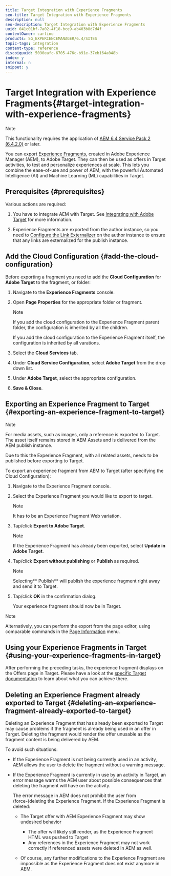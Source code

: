 ```yaml
---
title: Target Integration with Experience Fragments
seo-title: Target Integration with Experience Fragments
description: null
seo-description: Target Integration with Experience Fragments
uuid: 041c01bf-7a02-4f18-bce9-ab403b8d7d4f
contentOwner: carlino
products: SG_EXPERIENCEMANAGER/6.4/SITES
topic-tags: integration
content-type: reference
discoiquuid: 5090eafc-6705-476c-b91e-37eb164a048b
index: y
internal: n
snippet: y
---
```


# Target Integration with Experience Fragments{#target-integration-with-experience-fragments}

<!--
Comment Type: remark
Last Modified By: Alison Heimoz (aheimoz)
Last Modified Date: 2019-01-11T03:00:22.446-0500
<p>Remove for 6.5</p>
-->

>[!NOTE]
>
>This functionality requires the application of [AEM 6.4 Service Pack 2 (6.4.2.0)](../../../release-notes/sp-release-notes.md) or later.

<!--
Comment Type: remark
Last Modified By: Alison Heimoz (aheimoz)
Last Modified Date: 2019-01-07T04:24:53.668-0500
<p><a href="https://experiencecloud.adobe.com/resources/help/en_US/target/target/aem-experience-fragments.html">https://experiencecloud.adobe.com/resources/help/en_US/target/target/aem-experience-fragments.html</a></p>
-->

<!--
Comment Type: remark
Last Modified By: Alison Heimoz (aheimoz)
Last Modified Date: 2019-01-10T02:24:45.662-0500
<p><a href="https://wiki.corp.adobe.com/display/DMSArchitecture/%5BM3%5D+%5BExperience+Fragments%5D+Support+JSON+offers+for+Target">https://wiki.corp.adobe.com/display/DMSArchitecture/%5BM3%5D+%5BExperience+Fragments%5D+Support+JSON+offers+for+Target</a></p>
<h2>How to Document</h2>
<p>Documentation should be added in, or below, <a href="https://helpx.adobe.com/experience-manager/6-4/sites/authoring/using/experience-fragments.html">https://helpx.adobe.com/experience-manager/6-4/sites/authoring/using/experience-fragments.html</a></p>
<p>Here is a summary of the most important things that we need to mention:</p>
<ul>
<li>The feature allows to export Experience Fragments to Adobe Target so that they can be used as offers in Target activities</li>
<li>As a requirement for this to work, the Target Cloud Service needs to be configured in AEM, and then the configuration needs to be attached to the Experience Fragments (either folder or Experience Fragment level)</li>
<li>By default, Experience Fragments would be delivered in HTML format but this can be configured (either at the folder or Experience Fragment level)</li>
<li>Experience Fragments are exported from the author instance and the user can trigger the export from either the admin or page editor UI</li>
<li>Users can also delete offers that were exported in Target, and see the "sync status" of the offer in case it has been modified (= is the offer in sync or not in sync anymore)</li>
<li>Because the Experience Fragments are exported from the author instance, the Link Externalizer must be properly configured on the author instance to have links rewritten to point towards the publish instance</li>
<li>Media assets such as images are not being sent to Target, just their reference. The asset itself remains stored in AEM and is delivered from AEM publish, hence there is a need to publish the Experience Fragment before exporting to Target.</li>
<li>The JSON export leverages the Sling Model Exporter and thus can be easily customized by extending the OOTB Experience Fragment Sling Model</li>
</ul>
-->

<!--
Comment Type: remark
Last Modified By: Alison Heimoz (aheimoz)
Last Modified Date: 2019-01-11T08:51:15.052-0500
<p>there might be a Core Component for XFs coming....</p>
<p>https://wiki.corp.adobe.com/display/DMSArchitecture/%5BM3%5D+%5BExperience+Fragments%5D+Export+Experience+Fragments+in+JSON+to+Adobe+Target</p>
<p>This means that the Experience Fragment offer JSON can be customized if needed. The way to do so is to define a custom Experience Fragment component and then annotate how its properties should be exported in the component Sling Model. <br /> </p>
-->

You can export [Experience Fragments](../../../sites/authoring/using/experience-fragments.md), created in Adobe Experience Manager (AEM), to Adobe Target. They can then be used as offers in Target activities, to test and personalize experiences at scale. This lets you combine the ease-of-use and power of AEM, with the powerful Automated Intelligence (AI) and Machine Learning (ML) capabilities in Target.

<!--
Comment Type: remark
Last Modified By: Alison Heimoz (aheimoz)
Last Modified Date: 2019-01-10T04:23:56.043-0500
<p>6.5</p>
-->

<!--
Comment Type: remark
Last Modified By: Alison Heimoz (aheimoz)
Last Modified Date: 2019-01-10T05:38:03.992-0500
<p>see https://adobe-my.sharepoint.com/:p:/r/personal/msiegel_adobe_com/_layouts/15/Doc.aspx?sourcedoc=%7B2290ae5e-c330-4c67-aeef-644938110028%7D&action=default</p>
-->

<!--
Comment Type: draft

<p>There are three format options available for exporting an Experience Fragment to Adobe Target:</p>
<ul>
<li>HTML (the default): Support for hybrid scenarios<br /> </li>
<li>JSON: Support for headless scenarios<br /> </li>
<li>HTML & JSON</li>
</ul>
-->

## Prerequisites {#prerequisites}

Various actions are required:

1. You have to integrate AEM with Target. See [Integrating with Adobe Target](../../../sites/administering/using/target.md) for more information.

   <!--
   Comment Type: remark
   Last Modified By: Alison Heimoz (aheimoz)
   Last Modified Date: 2019-01-10T03:37:44.571-0500
   <p>for how much longer - Cloud Services config being deprecated - need to use Adobe Launch<br /> </p>
   <p><a href="https://jira.corp.adobe.com/browse/CQ-4248189">https://jira.corp.adobe.com/browse/CQ-4248189</a></p>
   -->

1. Experience Fragments are exported from the author instance, so you need to [Configure the Link Externalizer](../../../sites/developing/using/externalizer.md) on the author instance to ensure that any links are externalized for the publish instance.

## Add the Cloud Configuration {#add-the-cloud-configuration}

<!--
Comment Type: remark
Last Modified By: Alison Heimoz (aheimoz)
Last Modified Date: 2019-01-10T04:09:34.657-0500
<p>6.5</p>
-->

<!--
Comment Type: draft

<h2>Add the Cloud Configuration and Select the Export Format</h2>
-->

Before exporting a fragment you need to add the **Cloud Configuration** for **Adobe Target** to the fragment, or folder:

<!--
Comment Type: remark
Last Modified By: Alison Heimoz (aheimoz)
Last Modified Date: 2019-01-10T02:51:23.571-0500
<p>6.5</p>
-->

<!--
Comment Type: draft

<p>Before exporting a fragment you need to add the <strong>Cloud Configuration</strong> for <strong>Adobe Target</strong> to the fragment, or folder. At the same time, you can also specify the format option(s) to be used for the export.</p>
-->

<!--
Comment Type: draft

<p>The required options can be selected in <strong>Page Properties</strong> of the required folder and/or fragment; the specification will be inherited as necessary.<br /> </p>
-->

1. Navigate to the **Experience Fragments** console.
1. Open **Page Properties** for the appropriate folder or fragment.

   >[!NOTE]
   >
   >If you add the cloud configuration to the Experience Fragment parent folder, the configuration is inherited by all the children.
   >
   >
   >If you add the cloud configuration to the Experience Fragment itself, the configuration is inherited by all varations.

1. Select the **Cloud Services** tab.  

1. Under **Cloud Service Configuration**, select **Adobe Target** from the drop down list.
1. Under **Adobe Target**, select the appropriate configuration.

   <!--
   Comment Type: remark
   Last Modified By: Alison Heimoz (aheimoz)
   Last Modified Date: 2019-01-10T04:09:45.308-0500
   <p>6.5</p>
   -->

   <!--
   Comment Type: draft

   <p>Under <strong>Adobe Target</strong>, select the appropriate configuration, together with the required format option:<br /> </p>
   -->

   <!--
   Comment Type: draft

   <img imageRotate="0" src="assets/XF-Target-01.png" />
   -->

1. **Save & Close**.

## Exporting an Experience Fragment to Target {#exporting-an-experience-fragment-to-target}

>[!NOTE]
>
>For media assets, such as images, only a reference is exported to Target. The asset itself remains stored in AEM Assets and is delivered from the AEM publish instance.
>
>Due to this the Experience Fragment, with all related assets, needs to be published before exporting to Target.

To export an experience fragment from AEM to Target (after specifying the Cloud Configuration):

1. Navigate to the Experience Fragment console.
1. Select the Experience Fragment you would like to export to target.

   >[!NOTE]
   >
   >It has to be an Experience Fragment Web variation.

1. Tap/click **Export to Adobe Target**.

   >[!NOTE]
   >
   >If the Experience Fragment has already been exported, select **Update in Adobe Target**.

1. Tap/click **Export without publishing** or **Publish** as required.

   >[!NOTE]
   >
   >Selecting** Publish** will publish the experience fragment right away and send it to Target.

1. Tap/click **OK** in the confirmation dialog.

   Your experience fragment should now be in Target.

>[!NOTE]
>
>Alternatively, you can perform the export from the page editor, using comparable commands in the [Page Information](../../../sites/authoring/using/author-environment-tools.md#main-pars-title-21) menu.

## Using your Experience Fragments in Target {#using-your-experience-fragments-in-target}

After performing the preceding tasks, the experience fragment displays on the Offers page in Target. Please have a look at the [specific Target documentation](https://experiencecloud.adobe.com/resources/help/en_US/target/target/aem-experience-fragments.html) to learn about what you can achieve there.

## Deleting an Experience Fragment already exported to Target {#deleting-an-experience-fragment-already-exported-to-target}

Deleting an Experience Fragment that has already been exported to Target may cause problems if the fragment is already being used in an offer in Target. Deleting the fragment would render the offer unusable as the fragment content is being delivered by AEM.

To avoid such situations:

* If the Experience Fragment is not being currently used in an activity, AEM allows the user to delete the fragment without a warning message.
* If the Experience Fragment is currently in use by an activity in Target, an error message warns the AEM user about possible consequences that deleting the fragment will have on the activity.

  The error message in AEM does not prohibit the user from (force-)deleting the Experience Fragment. If the Experience Fragment is deleted:

    * The Target offer with AEM Experience Fragment may show undesired behavior

        * The offer will likely still render, as the Experience Fragment HTML was pushed to Target
        * Any references in the Experience Fragment may not work correctly if referenced assets were deleted in AEM as well.

    * Of course, any further modifications to the Experience Fragment are impossible as the Experience Fragment does not exist anymore in AEM.

